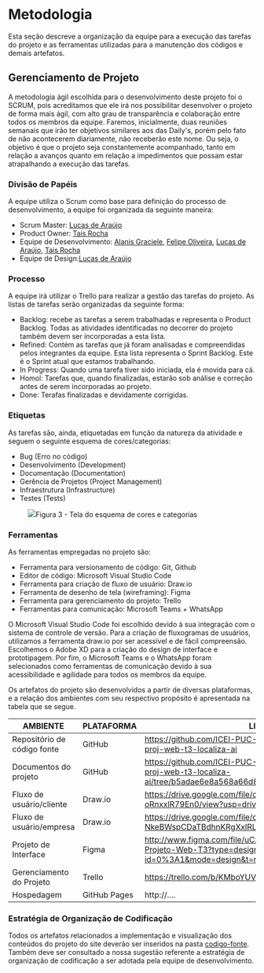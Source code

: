 
# Metodologia

Esta seção descreve a organização da equipe para a execução das tarefas do projeto e as ferramentas utilizadas para a manutenção dos códigos e demais artefatos.

## Gerenciamento de Projeto

A metodologia ágil escolhida para o desenvolvimento deste projeto foi o SCRUM, pois acreditamos que ele irá nos possibilitar desenvolver o projeto de forma mais ágil, com alto grau de transparência e colaboração entre todos os membros da equipe. Faremos, inicialmente, duas reuniões semanais que irão ter objetivos similares aos das Daily's, porém pelo fato de não acontecerem diariamente, não receberão este nome. Ou seja, o objetivo é que o projeto seja constantemente acompanhado, tanto em relação a avanços quanto em relação a impedimentos que possam estar atrapalhando a execução das tarefas.  

### Divisão de Papéis

A equipe utiliza o Scrum como base para definição do processo de desenvolvimento, a equipe foi organizada da seguinte maneira: 
- Scrum Master: [Lucas de Araújo](https://github.com/lucas-arl)
- Product Owner: [Tais Rocha](https://github.com/taisrochan)
- Equipe de Desenvolvimento: [Alanis Graciele](https://github.com/alanis-tavares), [Felipe Oliveira](https://github.com/Felipe0liveira14), [Lucas de Araújo](https://github.com/lucas-arl), [Tais Rocha](https://github.com/taisrochan)
- Equipe de Design:[Lucas de Araújo](https://github.com/lucas-arl)

### Processo

A equipe irá utilizar o Trello para realizar a gestão das tarefas do projeto. As listas de tarefas serão organizadas da seguinte forma: 

- Backlog: recebe as tarefas a serem trabalhadas e representa o Product Backlog. Todas as atividades identificadas no decorrer do projeto também devem ser incorporadas a esta lista. 
- Refined: Contém as tarefas que já foram analisadas e compreendidas pelos integrantes da equipe. Esta lista representa o Sprint Backlog. Este é o Sprint atual que estamos trabalhando. 
- In Progress: Quando uma tarefa tiver sido iniciada, ela é movida para cá. 
- Homol: Tarefas que, quando finalizadas, estarão sob análise e correção antes de serem incorporadas ao projeto. 
- Done: Terafas finalizadas e devidamente corrigidas. 


### Etiquetas
<p>As tarefas são, ainda, etiquetadas em função da natureza da atividade e seguem o seguinte esquema de cores/categorias:</p>

<ul>
  <li>Bug (Erro no código)</li>
  <li>Desenvolvimento (Development)</li>
  <li>Documentação (Documentation)</li>
  <li>Gerência de Projetos (Project Management)</li>
  <li>Infraestrutura (Infrastructure)</li>
  <li>Testes (Tests)</li>
</ul>

<figure> 
  <img src="https://user-images.githubusercontent.com/100447878/164068979-9eed46e1-9b44-461e-ab88-c2388e6767a1.png"
    <figcaption>Figura 3 - Tela do esquema de cores e categorias</figcaption>
</figure> 
  
### Ferramentas

As ferramentas empregadas no projeto são:
<ul>
  <li>Ferramenta para versionamento de código: Git, Github</li>
  <li>Editor de código: Microsoft Visual Studio Code</li>
  <li>Ferramenta para criação de fluxo de usuário: Draw.io</li>
  <li>Ferramenta de desenho de tela (wireframing): Figma</li>
  <li>Ferramenta para gerenciamento do projeto: Trello</li>
  <li>Ferramentas para comunicação: Microsoft Teams + WhatsApp</li>
</ul>


O Microsoft Visual Studio Code foi escolhido devido à sua integração com o sistema de controle de versão. Para a criação de fluxogramas de usuários, utilizamos a ferramenta draw.io por ser acessível e de fácil compreensão. Escolhemos o Adobe XD para a criação do design de interface e prototipagem. Por fim, o Microsoft Teams e o WhatsApp foram selecionados como ferramentas de comunicação devido à sua acessibilidade e agilidade para todos os membros da equipe.

Os artefatos do projeto são desenvolvidos a partir de diversas plataformas, e a relação dos ambientes com seu respectivo propósito é apresentada na tabela que se segue.

| AMBIENTE                            | PLATAFORMA                         | LINK DE ACESSO                         |
|-------------------------------------|------------------------------------|----------------------------------------|
| Repositório de código fonte         | GitHub                             | https://github.com/ICEI-PUC-Minas-PMV-ADS/pmv-ads-2024-1-e1-proj-web-t3-localiza-ai                            |
| Documentos do projeto               | GitHub                             | https://github.com/ICEI-PUC-Minas-PMV-ADS/pmv-ads-2024-1-e1-proj-web-t3-localiza-ai/tree/b5adae6e8a568a66d801c0170289104679752496/documentos                            |
| Fluxo de usuário/cliente            | Draw.io                            | https://drive.google.com/file/d/15vVCFx32Qpv7ElvxU_g-oRnxxlR79En0/view?usp=drive_link                            |
| Fluxo de usuário/empresa            | Draw.io                            | https://drive.google.com/file/d/1UW2MoY-NkeBWspCDaTBdhnKRgXxlRLvF/view?usp=drive_link                            |
| Projeto de Interface                | Figma                              | http://www.figma.com/file/uCzm0bXN8Z0rKlvteQwcRw/Localiza.Ai---Projeto-Web-T3?type=design&node-id=0%3A1&mode=design&t=r57mzrwfNwWdH9Ht-1                          |
| Gerenciamento do Projeto            | Trello                    | https://trello.com/b/KMboYUVU/localizaai                           |
| Hospedagem                          | GitHub Pages                       | http://....                            |


### Estratégia de Organização de Codificação 

Todos os artefatos relacionados a implementação e visualização dos conteúdos do projeto do site deverão ser inseridos na pasta [codigo-fonte](http://https://github.com/ICEI-PUC-Minas-PMV-ADS/WebApplicationProject-Template-v2/tree/main/codigo-fonte). Também deve ser consultado a nossa sugestão referente a estratégia de organização de codificação a ser adotada pela equipe de desenvolvimento.
